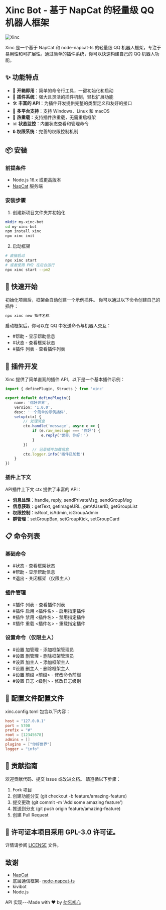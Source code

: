 # Xinc Bot - 基于 NapCat 的轻量级 QQ 机器人框架

![Xinc](https://q1.qlogo.cn/g?b=qq&nk=2436783018&s=640)

Xinc 是一个基于 NapCat 和 node-napcat-ts 的轻量级 QQ 机器人框架，专注于易用性和可扩展性。通过简单的插件系统，你可以快速构建自己的 QQ 机器人功能。

## ✨ 功能特点
- 🚀 **开箱即用**：简单的命令行工具，一键初始化和启动
- 🔌 **插件系统**：强大且灵活的插件机制，轻松扩展功能
- 🛠️ **丰富的 API**：为插件开发提供完整的类型定义和友好的接口
- 📱 **多平台支持**：支持 Windows、Linux 和 macOS
- 🔄 **热重载**：支持插件热重载，无需重启框架
- 📊 **状态监控**：内置状态查看和管理命令
- 🔒 **权限系统**：完善的权限控制机制

## 📦 安装

### 前提条件
- Node.js 16.x 或更高版本
- [NapCat](https://github.com/NapNeko/NapCatQQ) 服务端

### 安装步骤
1. 创建新项目文件夹并初始化
```bash
mkdir my-xinc-bot
cd my-xinc-bot
npm install xinc
npx xinc init
```
2. 启动框架
```bash
# 直接启动
npx xinc start
# 或者使用 PM2 在后台运行
npx xinc start --pm2
```

## 🚀 快速开始
初始化项目后，框架会自动创建一个示例插件。
你可以通过以下命令创建自己的插件：
```bash
npx xinc new 插件名称
```
启动框架后，你可以在 QQ 中发送命令与机器人交互：
- #帮助 - 显示帮助信息
- #状态 - 查看框架状态
- #插件 列表 - 查看插件列表

## 🔌 插件开发
Xinc 提供了简单直观的插件 API，以下是一个基本插件示例：
```typescript
import { definePlugin, Structs } from 'xinc'

export default definePlugin({ 
    name: '你好世界', 
    version: '1.0.0', 
    desc: '一个简单的示例插件', 
    setup(ctx) { 
        // 处理消息 
        ctx.handle('message', async e => { 
            if (e.raw_message === '你好') { 
                e.reply('世界，你好！') 
            } 
        }) 
            // 记录插件加载信息 
        ctx.logger.info('插件已加载') 
    }
})
```

### 插件上下文 
API插件上下文 ctx 提供了丰富的 API：
- **消息处理**：handle, reply, sendPrivateMsg, sendGroupMsg
- **信息获取**：getText, getImageURL, getAtUserID, getGroupList
- **权限控制**：isRoot, isAdmin, isGroupAdmin
- **群管理**：setGroupBan, setGroupKick, setGroupCard

## 📋 命令列表

### 基础命令
- #状态 - 查看框架状态
- #帮助 - 显示帮助信息
- #退出 - 关闭框架（仅限主人）

### 插件管理
- #插件 列表 - 查看插件列表
- #插件 启用 <插件名> - 启用指定插件
- #插件 禁用 <插件名> - 禁用指定插件
- #插件 重载 <插件名> - 重载指定插件

### 设置命令（仅限主人）
- #设置 加管理 <QQ> - 添加框架管理员
- #设置 删管理 <QQ> - 删除框架管理员
- #设置 加主人 <QQ> - 添加框架主人
- #设置 删主人 <QQ> - 删除框架主人
- #设置 前缀 <前缀> - 修改命令前缀
- #设置 日志 <级别> - 修改日志级别

## 📄 配置文件配置文件 
xinc.config.toml 包含以下内容：
```toml
host = "127.0.0.1"
port = 5700
prefix = "#"
root = [12345678]
admins = []
plugins = ["你好世界"]
logger = "info"
```
## 🤝 贡献指南
欢迎贡献代码、提交 issue 或改进文档。
请遵循以下步骤：
1. Fork 项目
2. 创建功能分支 (git checkout -b feature/amazing-feature)
3. 提交更改 (git commit -m 'Add some amazing feature')
4. 推送到分支 (git push origin feature/amazing-feature)
5. 创建 Pull Request

## 📃 许可证本项目采用 GPL-3.0 许可证。
详情请参阅 [LICENSE](LICENSE) 文件。

## 致谢
- [NapCat](https://github.com/NapNeko/NapCatQQ) 
- 底层通信框架- [node-napcat-ts](https://github.com/huankong-team/node-napcat-ts) 
- kivibot
- Node.js 

API 实现---Made with ❤️ by [勿忘初心](https://github.com/wwcxin)